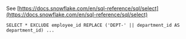See [https://docs.snowflake.com/en/sql-reference/sql/select](https://docs.snowflake.com/en/sql-reference/sql/select)
```
SELECT * EXCLUDE employee_id REPLACE ('DEPT-' || department_id AS department_id) ...
```
